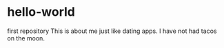 # hello-world
first repository
This is about me just like dating apps.
I have not had tacos on the moon.
